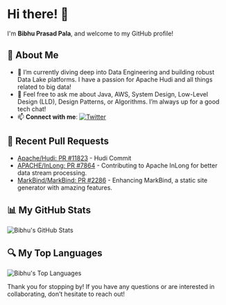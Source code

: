 # Hi there! 👋

I'm **Bibhu Prasad Pala**, and welcome to my GitHub profile!

## 🚀 About Me

- 🌱 I’m currently diving deep into Data Engineering and building robust Data Lake platforms. I have a passion for Apache Hudi and all things related to big data!
- 💬 Feel free to ask me about Java, AWS, System Design, Low-Level Design (LLD), Design Patterns, or Algorithms. I’m always up for a good tech chat!
- 📫 **Connect with me**: [![Twitter](https://img.icons8.com/color/24/000000/twitter-squared.png)](https://twitter.com/bibhupala107)



## 🔧 Recent Pull Requests

- [Apache/Hudi: PR #11823](https://github.com/apache/hudi/pull/11823) - Hudi Commit
- [APACHE/InLong: PR #7864](https://github.com/apache/inlong/pull/7864) - Contributing to Apache InLong for better data stream processing.
- [MarkBind/MarkBind: PR #2286](https://github.com/MarkBind/markbind/pull/2286#issuecomment-1510373893) - Enhancing MarkBind, a static site generator with amazing features.

## 📊 My GitHub Stats

![Bibhu's GitHub Stats](https://github-readme-stats.vercel.app/api?username=bibhu107&show_icons=true&theme=radical)

## 🔍 My Top Languages

![Bibhu's Top Languages](https://github-readme-stats.vercel.app/api/top-langs/?username=bibhu107&layout=compact&theme=radical)

Thank you for stopping by! If you have any questions or are interested in collaborating, don’t hesitate to reach out!
